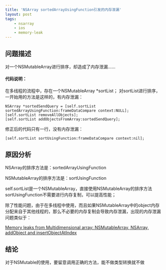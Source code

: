 ```yaml
---
title: 'NSArray sortedArrayUsingFunction引发的内存泄漏'
layout: post
tags:
    - nsarray
    - ios
    - memory-leak
---
```


## 问题描述
对一个NSMutableArray进行排序，却造成了内存泄漏……

#### 代码说明：
在多线程的流程中，存在一个NSMutableArray *sortList；
对sortList进行排序，一开始用的方法是这样的，有内存泄漏：
```
NSArray *sortedSendQuery = [self.sortList sortedArrayUsingFunction:frameDataCompare context:NULL];
[self.sortList removeAllObjects];
[self.sortList addObjectsFromArray:sortedSendQuery];
```

修正后的代码只有一行，没有内存泄漏：
```
[self.sortList sortUsingFunction:frameDataCompare context:nil];
```

## 原因分析
NSArray的排序方法是：sortedArrayUsingFunction

NSMutableArray的排序方法是：sortUsingFunction

self.sortList是一个NSMutableArray，直接使用NSMutableArray的排序方法sortUsingFunction不需要进行内存复制，可以提高性能；

除了性能问题，由于在多线程中使用，而且如果NSMutableArray中的object内存分配来自于其他线程的，那么不必要的内存复制会导致内存泄漏，出现的内存泄漏问题类似于：

[Memory leaks from Multidimensional array: NSMutableArray, NSArray, addObject and insertObjectAtIndex](http://stackoverflow.com/questions/5200857/memory-leaks-from-multidimensional-array-nsmutablearray-nsarray-addobject-and)

## 结论
对于NSMutable的使用，要留意调用正确的方法，能不做类型转换就不做
